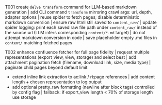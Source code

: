 T001 create `delve transform` command for LLM-based markdown generation
| add CLI command `transform` mirroring crawl args: url, depth, adapter options
| reuse spider to fetch pages; disable deterministic markdown conversion
| ensure raw html still saved to `content_raw/`
| update spider logging: print each saved raw file path under `content_raw/` instead of the source url (LLM infers corresponding `content/*.md` target)
| do not attempt markdown conversion in code
| save placeholder empty .md files in `content/` matching fetched pages

T002 enhance confluence fetcher for full page fidelity
| request multiple representations (export_view, view, storage) and select best
| add attachment pagination fetch (filename, download link, size, media type)
| paginate child pages beyond default limit
- extend inline link extraction to ac:link / ri:page references
| add content length + chosen representation to log output
- add optional pretty_raw formatting (newline after block tags) controlled by config flag
| fallback: if export_view length < 70% of storage length use storage

